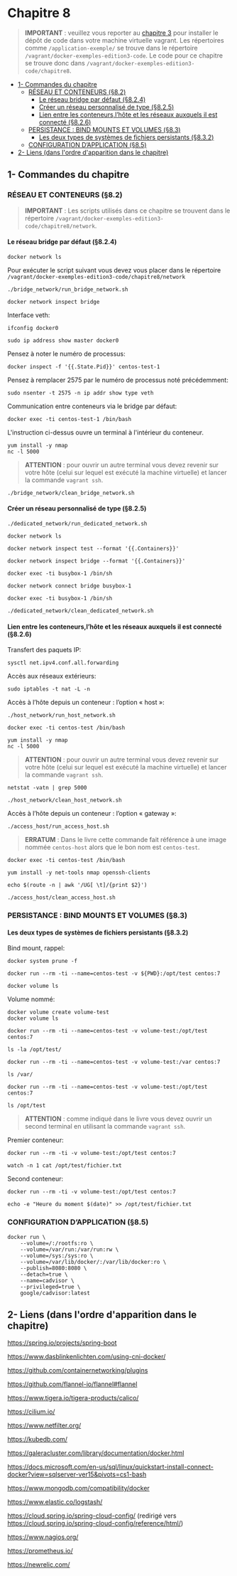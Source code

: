 # Chapitre 8

> **IMPORTANT** : veuillez vous reporter au [chapitre 3](../chapitre3/README.md) pour installer le dépôt de code dans votre machine virtuelle vagrant. Les répertoires comme ```/application-exemple/``` se trouve dans le répertoire ```/vagrant/docker-exemples-edition3-code```. Le code pour ce chapitre se trouve donc dans ```/vagrant/docker-exemples-edition3-code/chapitre8```.

<!-- TOC depthFrom:2 -->

- [1- Commandes du chapitre](#1--commandes-du-chapitre)
    - [RÉSEAU ET CONTENEURS (§8.2)](#réseau-et-conteneurs-§82)
        - [Le réseau bridge par défaut (§8.2.4)](#le-réseau-bridge-par-défaut-§824)
        - [Créer un réseau personnalisé de type (§8.2.5)](#créer-un-réseau-personnalisé-de-type-§825)
        - [Lien entre les conteneurs,l’hôte et les réseaux auxquels il est connecté (§8.2.6)](#lien-entre-les-conteneurslhôte-et-les-réseaux-auxquels-il-est-connecté-§826)
    - [PERSISTANCE : BIND MOUNTS ET VOLUMES (§8.3)](#persistance--bind-mounts-et-volumes-§83)
        - [Les deux types de systèmes de fichiers persistants (§8.3.2)](#les-deux-types-de-systèmes-de-fichiers-persistants-§832)
    - [CONFIGURATION D’APPLICATION (§8.5)](#configuration-dapplication-§85)
- [2- Liens (dans l'ordre d'apparition dans le chapitre)](#2--liens-dans-lordre-dapparition-dans-le-chapitre)

<!-- /TOC -->

## 1- Commandes du chapitre

### RÉSEAU ET CONTENEURS (§8.2)

> **IMPORTANT** : Les scripts utilisés dans ce chapitre se trouvent dans le répertoire ```/vagrant/docker-exemples-edition3-code/chapitre8/network```.

#### Le réseau bridge par défaut (§8.2.4)
```
docker network ls
```

Pour exécuter le script suivant vous devez vous placer dans le répertoire ```/vagrant/docker-exemples-edition3-code/chapitre8/network```
```
./bridge_network/run_bridge_network.sh
```
```
docker network inspect bridge
```

Interface veth:
```
ifconfig docker0
```
```
sudo ip address show master docker0
```

Pensez à noter le numéro de processus:
```
docker inspect -f '{{.State.Pid}}' centos-test-1
```

Pensez à remplacer 2575 par le numéro de processus noté précédemment:
```
sudo nsenter -t 2575 -n ip addr show type veth
```

Communication entre conteneurs via le bridge par défaut:
```
docker exec -ti centos-test-1 /bin/bash
```
L'instruction ci-dessus ouvre un terminal à l'intérieur du conteneur.

```
yum install -y nmap
nc -l 5000
```

> **ATTENTION** : pour ouvrir un autre terminal vous devez revenir sur votre hôte (celui sur lequel est exécuté la machine virtuelle) et lancer la commande ```vagrant ssh```.

```
./bridge_network/clean_bridge_network.sh
```

#### Créer un réseau personnalisé de type (§8.2.5)
```
./dedicated_network/run_dedicated_network.sh
```
```
docker network ls
```
```
docker network inspect test --format '{{.Containers}}'
```
```
docker network inspect bridge --format '{{.Containers}}'
```
```
docker exec -ti busybox-1 /bin/sh
```
```
docker network connect bridge busybox-1
```
```
docker exec -ti busybox-1 /bin/sh
```
```
./dedicated_network/clean_dedicated_network.sh
```

#### Lien entre les conteneurs,l’hôte et les réseaux auxquels il est connecté (§8.2.6)

Transfert des paquets IP:
```
sysctl net.ipv4.conf.all.forwarding
```

Accès aux réseaux extérieurs:
```
sudo iptables -t nat -L -n
```

Accès à l’hôte depuis un conteneur : l’option « host »:
```
./host_network/run_host_network.sh
```
```
docker exec -ti centos-test /bin/bash
```
```
yum install -y nmap
nc -l 5000
```

> **ATTENTION** : pour ouvrir un autre terminal vous devez revenir sur votre hôte (celui sur lequel est exécuté la machine virtuelle) et lancer la commande ```vagrant ssh```.

```
netstat -vatn | grep 5000
```
```
./host_network/clean_host_network.sh
```

Accès à l’hôte depuis un conteneur : l’option « gateway »:
```
./access_host/run_access_host.sh
```

> **ERRATUM** : Dans le livre cette commande fait référence à une image nommée ```centos-host``` alors que le bon nom est ```centos-test```.
```
docker exec -ti centos-test /bin/bash
```
```
yum install -y net-tools nmap openssh-clients
```
```
echo $(route -n | awk '/UG[ \t]/{print $2}')
```

```
./access_host/clean_access_host.sh
```

### PERSISTANCE : BIND MOUNTS ET VOLUMES (§8.3)

#### Les deux types de systèmes de fichiers persistants (§8.3.2)

Bind mount, rappel:
```
docker system prune -f
```
```
docker run --rm -ti --name=centos-test -v ${PWD}:/opt/test centos:7
```
```
docker volume ls
```

Volume nommé:
```
docker volume create volume-test
docker volume ls
```

```
docker run --rm -ti --name=centos-test -v volume-test:/opt/test centos:7
```
```
ls -la /opt/test/
```

```
docker run --rm -ti --name=centos-test -v volume-test:/var centos:7
```
```
ls /var/
```


```
docker run --rm -ti --name=centos-test -v volume-test:/opt/test centos:7
```
```
ls /opt/test
```

> **ATTENTION** : comme indiqué dans le livre vous devez ouvrir un second terminal en utilisant la commande ```vagrant ssh```.

Premier conteneur:
```
docker run --rm -ti -v volume-test:/opt/test centos:7
```
```
watch -n 1 cat /opt/test/fichier.txt
```

Second conteneur:
```
docker run --rm -ti -v volume-test:/opt/test centos:7
```
```
echo -e "Heure du moment $(date)" >> /opt/test/fichier.txt
```

### CONFIGURATION D’APPLICATION (§8.5)
```
docker run \
    --volume=/:/rootfs:ro \
    --volume=/var/run:/var/run:rw \
    --volume=/sys:/sys:ro \
    --volume=/var/lib/docker/:/var/lib/docker:ro \
    --publish=8080:8080 \
    --detach=true \
    --name=cadvisor \
    --privileged=true \
    google/cadvisor:latest
```

## 2- Liens (dans l'ordre d'apparition dans le chapitre)

https://spring.io/projects/spring-boot

https://www.dasblinkenlichten.com/using-cni-docker/

https://github.com/containernetworking/plugins

https://github.com/flannel-io/flannel#flannel

https://www.tigera.io/tigera-products/calico/

https://cilium.io/

https://www.netfilter.org/

https://kubedb.com/

https://galeracluster.com/library/documentation/docker.html

https://docs.microsoft.com/en-us/sql/linux/quickstart-install-connect-docker?view=sqlserver-ver15&pivots=cs1-bash

https://www.mongodb.com/compatibility/docker

https://www.elastic.co/logstash/

https://cloud.spring.io/spring-cloud-config/ (redirigé vers https://cloud.spring.io/spring-cloud-config/reference/html/)

https://www.nagios.org/

https://prometheus.io/

https://newrelic.com/

